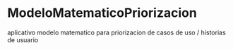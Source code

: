 # ModeloMatematicoPriorizacion
 aplicativo modelo matematico para priorizacion de casos de uso / historias de usuario

